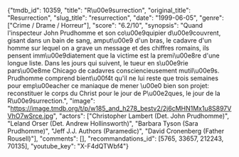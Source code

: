 {"tmdb_id": 10359, "title": "R\u00e9surrection", "original_title": "Resurrection", "slug_title": "resurrection", "date": "1999-06-05", "genre": ["Crime / Drame / Horreur"], "score": "6.2/10", "synopsis": "Quand l'inspecteur John Prudhomme et son co\u00e9quipier d\u00e9couvrent, gisant dans un bain de sang, amput\u00e9 d'un bras, le cadavre d'un homme sur lequel on a grave un message et des chiffres romains, ils pensent imm\u00e9diatement que la victime est la premi\u00e8re d'une longue liste. Dans les jours qui suivent, le tueur en s\u00e9rie pars\u00e8me Chicago de cadavres consciencieusement mutil\u00e9s. Prudhomme comprend bient\u00f4t qu'il ne lui reste que trois semaines pour emp\u00eacher ce maniaque de mener \u00e0 bien son projet: reconstituer le corps du Christ pour le jour de P\u00e2ques, le jour de la R\u00e9surrection.", "image": "https://image.tmdb.org/t/p/w185_and_h278_bestv2/2j6cMHN1Mx1u8S897VVhO7wSrce.jpg", "actors": ["Christopher Lambert (Det. John Prudhomme)", "Leland Orser (Det. Andrew Hollinsworth)", "Barbara Tyson (Sara Prudhomme)", "Jeff J.J. Authors (Paramedic)", "David Cronenberg (Father Rousell)"], "comments": [], "recommandations_id": [5765, 33657, 212243, 70135], "youtube_key": "X-F4dQTWbf4"}